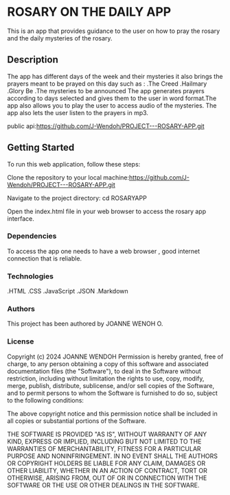 # ROSARY ON THE DAILY APP

This is an app that provides guidance to the user on how to pray the rosary and the daily mysteries of the rosary.

## Description

The app has different days of the week and their mysteries it also brings the prayers meant to be prayed on this day such as :
.The Creed
.Hailmary
.Glory Be
.The mysteries to be announced
The app generates prayers according to days selected and gives them to the user in word format.The app also allows you to play the user to access audio of the mysteries.
The app also lets the user listen to the prayers in mp3.

public api:https://github.com/J-Wendoh/PROJECT---ROSARY-APP.git

## Getting Started

To run this web application, follow these steps:

Clone the repository to your local machine:https://github.com/J-Wendoh/PROJECT---ROSARY-APP.git

Navigate to the project directory: cd ROSARYAPP

Open the index.html file in your web browser to access the rosary app interface.

### Dependencies

To access the app one needs to have a web browser , good internet connection that is reliable.

### Technologies

.HTML
.CSS
.JavaScript
.JSON
.Markdown

### Authors

This project has been authored by JOANNE WENOH O.

### License

Copyright (c) 2024 JOANNE WENDOH Permission is hereby granted, free of charge, to any person obtaining a copy of this software and associated documentation files (the "Software"), to deal in the Software without restriction, including without limitation the rights to use, copy, modify, merge, publish, distribute, sublicense, and/or sell copies of the Software, and to permit persons to whom the Software is furnished to do so, subject to the following conditions:

The above copyright notice and this permission notice shall be included in all copies or substantial portions of the Software.

THE SOFTWARE IS PROVIDED "AS IS", WITHOUT WARRANTY OF ANY KIND, EXPRESS OR IMPLIED, INCLUDING BUT NOT LIMITED TO THE WARRANTIES OF MERCHANTABILITY, FITNESS FOR A PARTICULAR PURPOSE AND NONINFRINGEMENT. IN NO EVENT SHALL THE AUTHORS OR COPYRIGHT HOLDERS BE LIABLE FOR ANY CLAIM, DAMAGES OR OTHER LIABILITY, WHETHER IN AN ACTION OF CONTRACT, TORT OR OTHERWISE, ARISING FROM, OUT OF OR IN CONNECTION WITH THE SOFTWARE OR THE USE OR OTHER DEALINGS IN THE SOFTWARE.